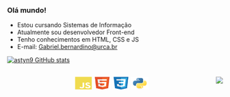 ### Olá mundo!

 - Estou cursando Sistemas de Informação
 - Atualmente sou desenvolvedor Front-end
 - Tenho conhecimentos em HTML, CSS e JS
 - E-mail: Gabriel.bernardino@urca.br
 
 [![astyn9 GitHub stats](https://github-readme-stats.vercel.app/api?username=astyn9)](https://github.com/gabrielolivra/github-readme-stats)
 


<div style="display: inline_block" align="center"><br>
  <img align="center" height="30" width="40" src="https://raw.githubusercontent.com/devicons/devicon/master/icons/javascript/javascript-plain.svg">
  <img align="center" height="30" width="40" src="https://raw.githubusercontent.com/devicons/devicon/master/icons/html5/html5-original.svg">
  <img align="center" height="30" width="40" src="https://raw.githubusercontent.com/devicons/devicon/master/icons/css3/css3-original.svg">
  <img align="center" height="30" width="40" src="https://raw.githubusercontent.com/devicons/devicon/master/icons/python/python-original.svg">
  <img align="right"  height="140" margin="40" border-radius="100%" src="https://avatars.githubusercontent.com/u/89982150?v=4">
</div>
  
  




